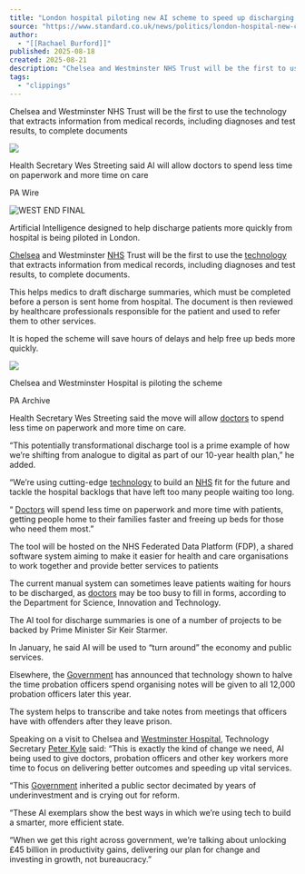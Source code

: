```yaml
---
title: "London hospital piloting new AI scheme to speed up discharging patients"
source: "https://www.standard.co.uk/news/politics/london-hospital-new-chelsea-and-westminster-nhs-trust-ai-scheme-b1243288.html"
author:
  - "[[Rachael Burford]]"
published: 2025-08-18
created: 2025-08-21
description: "Chelsea and Westminster NHS Trust will be the first to use the technology that extracts information from medical records, including diagnoses and test results, to complete documents"
tags:
  - "clippings"
---
```

Chelsea and Westminster NHS Trust will be the first to use the technology that extracts information from medical records, including diagnoses and test results, to complete documents

![](https://static.standard.co.uk/2025/08/14/11/5f09cad039781b766dfa31de1d68cfe6Y29udGVudHNlYXJjaGFwaSwxNzU1MjUyMTQ5-2.81094495.jpg?crop=8:5)

Health Secretary Wes Streeting said AI will allow doctors to spend less time on paperwork and more time on care

PA Wire

![WEST END FINAL](https://www.standard.co.uk/img/newsletters/newsletter_we_final_embed_desktop.png)

Artificial Intelligence designed to help discharge patients more quickly from hospital is being piloted in London.

[Chelsea](https://www.standard.co.uk/topic/chelsea) and Westminster [NHS](https://www.standard.co.uk/topic/nhs) Trust will be the first to use the [technology](https://www.standard.co.uk/topic/technology) that extracts information from medical records, including diagnoses and test results, to complete documents.

This helps medics to draft discharge summaries, which must be completed before a person is sent home from hospital. The document is then reviewed by healthcare professionals responsible for the patient and used to refer them to other services.

It is hoped the scheme will save hours of delays and help free up beds more quickly.

![](https://static.standard.co.uk/2025/05/04/00/bc6c4a7fd0ea3f6a084cc6e80465901dY29udGVudHNlYXJjaGFwaSwxNzQ2Mjg3NTM2-2.53576752.jpg?quality=75&auto=webp&width=320)

Chelsea and Westminster Hospital is piloting the scheme

PA Archive

Health Secretary Wes Streeting said the move will allow [doctors](https://www.standard.co.uk/topic/doctors) to spend less time on paperwork and more time on care.

“This potentially transformational discharge tool is a prime example of how we’re shifting from analogue to digital as part of our 10-year health plan,” he added.

“We’re using cutting-edge [technology](https://www.standard.co.uk/topic/technology) to build an [NHS](https://www.standard.co.uk/topic/nhs) fit for the future and tackle the hospital backlogs that have left too many people waiting too long.

“ [Doctors](https://www.standard.co.uk/topic/doctors) will spend less time on paperwork and more time with patients, getting people home to their families faster and freeing up beds for those who need them most.”

The tool will be hosted on the NHS Federated Data Platform (FDP), a shared software system aiming to make it easier for health and care organisations to work together and provide better services to patients

The current manual system can sometimes leave patients waiting for hours to be discharged, as [doctors](https://www.standard.co.uk/topic/doctors) may be too busy to fill in forms, according to the Department for Science, Innovation and Technology.

The AI tool for discharge summaries is one of a number of projects to be backed by Prime Minister Sir Keir Starmer.

In January, he said AI will be used to “turn around” the economy and public services.

Elsewhere, the [Government](https://www.standard.co.uk/topic/government) has announced that technology shown to halve the time probation officers spend organising notes will be given to all 12,000 probation officers later this year.

The system helps to transcribe and take notes from meetings that officers have with offenders after they leave prison.

Speaking on a visit to Chelsea and [Westminster Hospital](https://www.standard.co.uk/topic/westminster-hospital), Technology Secretary [Peter Kyle](https://www.standard.co.uk/topic/peter-kyle) said: “This is exactly the kind of change we need, AI being used to give doctors, probation officers and other key workers more time to focus on delivering better outcomes and speeding up vital services.

“This [Government](https://www.standard.co.uk/topic/government) inherited a public sector decimated by years of underinvestment and is crying out for reform.

“These AI exemplars show the best ways in which we’re using tech to build a smarter, more efficient state.

“When we get this right across government, we’re talking about unlocking £45 billion in productivity gains, delivering our plan for change and investing in growth, not bureaucracy.”